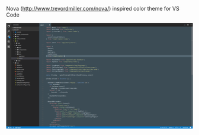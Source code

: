 Nova (http://www.trevordmiller.com/nova/) inspired color theme for VS Code

![Screenshot](./assets/preview.png?raw=true "Screenshot")
